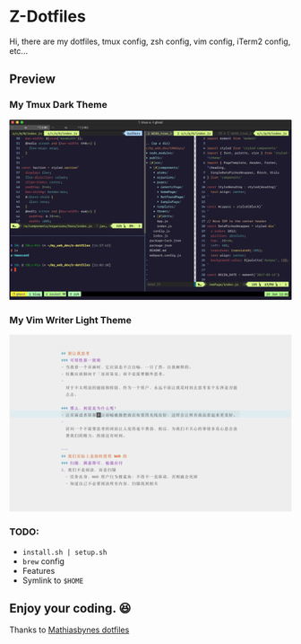 # Z-Dotfiles

Hi, there are my dotfiles, tmux config, zsh config, vim config, iTerm2 config, etc...

## Preview
### My Tmux Dark Theme

![My_Tmux](My_Tmux.png)



### My Vim Writer Light Theme

![My_Vim_Writer](My_Vim_Writer.png)


### TODO:
- `install.sh | setup.sh`
- `brew` config
- Features
- Symlink to `$HOME`


## Enjoy your coding. 😆

Thanks to [Mathiasbynes  dotfiles](https://github.com/mathiasbynens/dotfiles/)
